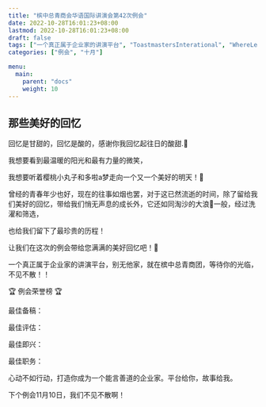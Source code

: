 ```yaml
---
title: "槟中总青商会华语国际讲演会第42次例会"
date: 2022-10-28T16:01:23+08:00
lastmod: 2022-10-28T16:01:23+08:00
draft: false
tags: ["一个真正属于企业家的讲演平台", "ToastmastersInterational", "WhereLeadersAreMade", ]
categories: ["例会", "十月"]

menu:
  main:
    parent: "docs"
    weight: 10
---
```

##  那些美好的回忆

回忆是甘甜的，回忆是酸的，感谢你我回忆起往日的酸甜.🍃

我想要看到最温暖的阳光和最有力量的微笑，

我想要听着樱桃小丸子和多啦a梦走向一个又一个美好的明天！🌻

曾经的青春年少也好，现在的往事如烟也罢，对于这已然流逝的时间，除了留给我们美好的回忆，带给我们悄无声息的成长外，它还如同淘沙的大浪🌊一般，经过洗濯和筛选，

也给我们留下了最珍贵的历程！

让我们在这次的例会带给您满满的美好回忆吧！🌈

一个真正属于企业家的讲演平台，别无他家，就在槟中总青商团，等待你的光临，不见不散！！ 

🏆 例会荣誉榜 🏆

最佳备稿：

最佳评估：

最佳即兴：

最佳职务：

心动不如行动，打造你成为一个能言善道的企业家。平台给你，故事给我。

下个例会11月10日，我们不见不散啊！ 